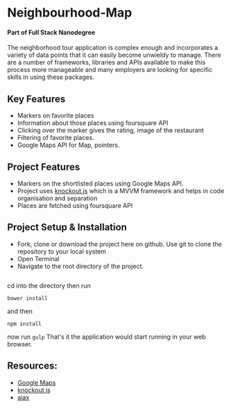 # Neighbourhood-Map
#### Part of Full Stack Nanodegree

The neighborhood tour application is complex enough and incorporates a variety of data points that it can easily become unwieldy to manage. There are a number of frameworks, libraries and APIs available to make this process more manageable and many employers are looking for specific skills in using these packages.

## Key Features

* Markers on favorite places
* Information about those places using foursquare API
* Clicking over the marker gives the rating, image of the restaurant
* Filtering of favorite places.
* Google Maps API for Map, pointers.

## Project Features

* Markers on the shortlisted places using Google Maps API.
* Project uses [knockout.js](http://knockoutjs.com/) which is a MVVM framework and helps in code organisation and separation
* Places are fetched using foursquare API

## Project Setup & Installation

* Fork, clone or download the project here on github. Use git to clone the repository to your local system
* Open Terminal
* Navigate to the root directory of the project.
``` git clone https://github.com/harshitcodes/Neighbourhood-Map
```
cd into the directory then run
```
bower install
```
and then
```
npm install
```
now run
```gulp```
That's it the application would start running in your web browser.

## Resources:

* [Google Maps](https://developers.google.com/maps/documentation/javascript/tutorials/)
* [knockout js](http://knockoutjs.com/documentation/)
* [ajax](api.jquery.com/jquery.ajax/)


